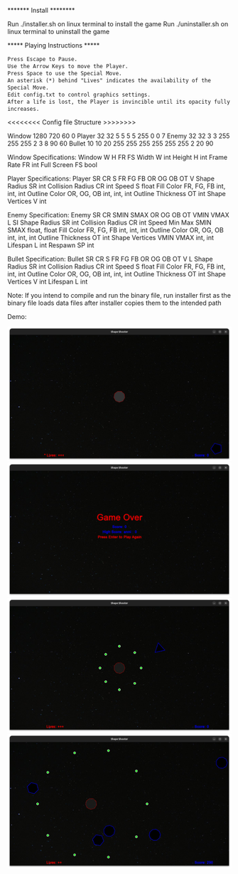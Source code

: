 ******* Install  ********

Run ./installer.sh on linux terminal to install the game
Run ./uninstaller.sh on linux terminal to uninstall the game

***** Playing Instructions *****

    Press Escape to Pause.
    Use the Arrow Keys to move the Player.
    Press Space to use the Special Move.
    An asterisk (*) behind "Lives" indicates the availability of the Special Move.
    Edit config.txt to control graphics settings.
    After a life is lost, the Player is invincible until its opacity fully increases.
    


<<<<<<<< Config file Structure >>>>>>>>

Window 1280 720 60 0
Player 32 32 5 5 5 5 255 0 0 7
Enemy 32 32 3 3 255 255 255 2 3 8 90 60
Bullet 10 10 20 255 255 255 255 255 255 2 20 90



Window Specifications:
Window W H FR FS
Width           W               int
Height          H               int
Frame Rate      FR              int
Full Screen     FS              bool

Player Specifications:
Player SR CR S FR FG FB OR OG OB OT V
Shape Radius        SR              int
Collision Radius    CR              int
Speed               S               float
Fill Color          FR, FG, FB      int, int, int
Outline Color       OR, OG, OB      int, int, int
Outline Thickness   OT              int
Shape Vertices      V               int

Enemy Specification:
Enemy SR CR SMIN SMAX OR OG OB OT VMIN VMAX L SI
Shape Radius        SR              int
Collision Radius    CR              int
Speed Min Max       SMIN SMAX       float, float
Fill Color          FR, FG, FB      int, int, int
Outline Color       OR, OG, OB      int, int, int
Outline Thickness   OT              int
Shape Vertices      VMIN VMAX       int, int
Lifespan            L               int
Respawn             SP              int

Bullet Specification:
Bullet SR CR S FR FG FB OR OG OB OT V L
Shape Radius        SR              int
Collision Radius    CR              int
Speed               S               float
Fill Color          FR, FG, FB      int, int, int
Outline Color       OR, OG, OB      int, int, int
Outline Thickness   OT              int
Shape Vertices      V               int
Lifespan            L               int

Note: If you intend to compile and run the binary file, run installer first as the binary file loads data files after installer copies them to the intended path

Demo:

![Demo Screenshot](dat/demo/demo1.png)
![Demo Screenshot](dat/demo/demo2.png)
![Demo Screenshot](dat/demo/demo3.png)
![Demo Screenshot](dat/demo/demo4.png)

